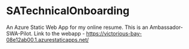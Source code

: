 # SATechnicalOnboarding

An Azure Static Web App for my online resume. This is an Ambassador-SWA-Pilot.
Link to the webapp - https://victorious-bay-08e12ab00.1.azurestaticapps.net/
